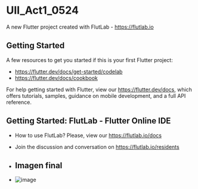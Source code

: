 # UII_Act1_0524

A new Flutter project created with FlutLab - https://flutlab.io

## Getting Started

A few resources to get you started if this is your first Flutter project:

- https://flutter.dev/docs/get-started/codelab
- https://flutter.dev/docs/cookbook

For help getting started with Flutter, view our
https://flutter.dev/docs, which offers tutorials,
samples, guidance on mobile development, and a full API reference.

## Getting Started: FlutLab - Flutter Online IDE

- How to use FlutLab? Please, view our https://flutlab.io/docs
- Join the discussion and conversation on https://flutlab.io/residents

- ## Imagen final

- ![image](https://github.com/SUPaezRivas/UII_Act1_0524/assets/143548332/b5097ccc-b556-4a6a-909e-88829e518d2e)


